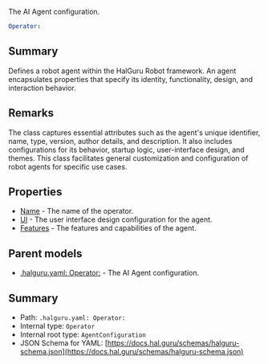 <!--
title: Operator
description: The AI Agent configuration.
version: 1.38.9-beta.21
generated: true
date: 2025-04-15
node: This file is generated by the command-line program: `halguru manual -c -m`
-->


The AI Agent configuration.

```yaml
Operator:
```

## Summary

Defines a robot agent within the HalGuru Robot framework. An agent encapsulates properties that specify its identity, functionality, design, and interaction behavior.

## Remarks

The class captures essential attributes such as the agent's unique identifier, name, type, version, author details, and description. It also includes configurations for its behavior, startup logic, user-interface design, and themes. This class facilitates general customization and configuration of robot agents for specific use cases.

## Properties

* [Name]((halguru)-operator-name.md) - The name of the operator.
* [UI]((halguru)-operator-ui.md) - The user interface design configuration for the agent.
* [Features]((halguru)-operator-features.md) - The features and capabilities of the agent.

## Parent models

* [.halguru.yaml: Operator:]((halguru)-operator.md) - The AI Agent configuration.

## Summary

* Path: `.halguru.yaml: Operator:`
* Internal type: `Operator`
* Internal root type: `AgentConfiguration`
* JSON Schema for YAML: [https://docs.hal.guru/schemas/halguru-schema.json](https://docs.hal.guru/schemas/halguru-schema.json)
